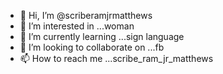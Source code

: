 - 👋 Hi, I’m @scriberamjrmatthews
- 👀 I’m interested in ...woman
- 🌱 I’m currently learning ...sign language 
- 💞️ I’m looking to collaborate on ...fb
- 📫 How to reach me ...scribe_ram_jr_matthews
<!---
scriberamjrmatthews/scriberamjrmatthews is a ✨ special ✨ repository because its `README.md` (this file) appears on your GitHub profile.
You can click the Preview link to take a look at your changes.
--->
